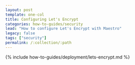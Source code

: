 ```yaml
---
layout: post
template: one-col
title: Configuring Let's Encrypt
categories: how-to-guides/security
lead: "How to configure Let's Encrypt with Maestro"
legacy: false
tags: ["security"]
permalink: /:collection/:path
---
```

{% include how-to-guides/deployment/lets-encrypt.md %}